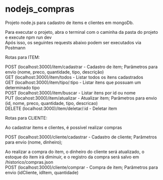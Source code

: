 # nodejs_compras

Projeto node.js para cadastro de items e clientes em mongoDb. </br>

Para executar o projeto, abra o terminal com o caminha da pasta do projeto e execute npm run dev </br>
Após isso, os seguintes requests abaixo podem ser executados via Postmann</br>

Rotas para ITEM:

POST (localhost:3000)/item/cadastrar - Cadastro de item; Parâmetros para envio (nome, preco, quantidade, tipo, descrição)</br>
GET (localhost:3000)/item/todos - Listar todos os itens cadastrados</br>
GET (localhost:3000)/item/tipo/:tipo - Listar itens que possuam um determinado tipo</br>
POST (localhost:3000)/item/buscar - Listar itens por id ou nome</br>
PUT (locahost:3000)/item/atualizar - Atualizar item; Parâmetros para envio (id, nome, preco, quantidade, tipo, descricao)</br>
DELETE (localhost:3000)/item/deletar/:id - Deletar item</br>

Rotas para CLIENTE:</br>

Ao cadastrar items e clientes, é possível realizar compras </br>

POST (localhost:3000)/cliente/cadastrar - Cadastro de cliente; Parâmetros para envio (nome, dinheiro);</br>

Ao realizar a compra do item, o dinheiro do cliente será atualizado, o estoque do item irá diminuir, e o registro da compra será salvo em /historico/compras.json</br>
POST (localhost:3000)/cliente/comprar - Compra de item; Parâmetros para envio (idCliente, idItem, quantidade)</br>

